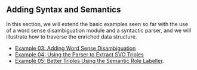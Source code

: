 ## Adding Syntax and Semantics

In this section, we will extend the basic examples seen so far with the use of a word sense disambiguation module and a syntactic parser, and we will illustrate how to traverse the enriched data structure.

* [Example 03: Adding Word Sense Disambiguation](example03.md)
* [Example 04: Using the Parser to Extract SVO Triples](example04.md)
* [Example 05: Better Triples Using the Semantic Role Labeller](example05.md).

